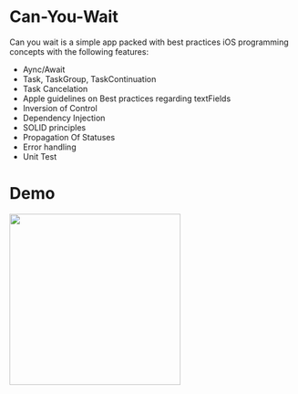 # Can-You-Wait

Can you wait is a simple app packed with best practices iOS programming concepts with the following features:

- Aync/Await
- Task, TaskGroup, TaskContinuation
- Task Cancelation
- Apple guidelines on Best practices regarding textFields
- Inversion of Control
- Dependency Injection
- SOLID principles
- Propagation Of Statuses
- Error handling
- Unit Test


# Demo
<img src="https://github.com/dioufism/Can-You-Wait/assets/38227064/2dba9ae8-bcad-4897-9c41-e3d0717907d5" width="300" height="300">
